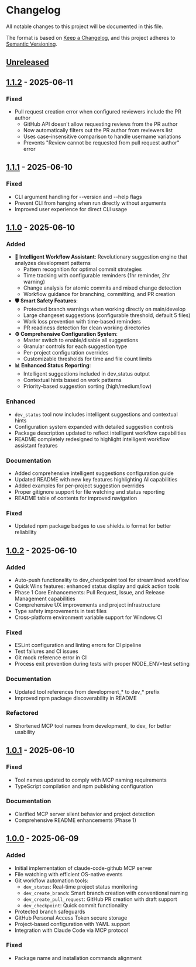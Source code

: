# Changelog

All notable changes to this project will be documented in this file.

The format is based on [Keep a Changelog](https://keepachangelog.com/en/1.1.0/),
and this project adheres to [Semantic Versioning](https://semver.org/spec/v2.0.0.html).

## [Unreleased]

## [1.1.2] - 2025-06-11

### Fixed
- Pull request creation error when configured reviewers include the PR author
  - GitHub API doesn't allow requesting reviews from the PR author
  - Now automatically filters out the PR author from reviewers list
  - Uses case-insensitive comparison to handle username variations
  - Prevents "Review cannot be requested from pull request author" error

## [1.1.1] - 2025-06-10

### Fixed
- CLI argument handling for --version and --help flags
- Prevent CLI from hanging when run directly without arguments
- Improved user experience for direct CLI usage

## [1.1.0] - 2025-06-10

### Added
- **🧠 Intelligent Workflow Assistant**: Revolutionary suggestion engine that analyzes development patterns
  - Pattern recognition for optimal commit strategies
  - Time tracking with configurable reminders (1hr reminder, 2hr warning)
  - Change analysis for atomic commits and mixed change detection
  - Workflow guidance for branching, committing, and PR creation
- **🛡️ Smart Safety Features**: 
  - Protected branch warnings when working directly on main/develop
  - Large changeset suggestions (configurable threshold, default 5 files)
  - Work loss prevention with time-based reminders
  - PR readiness detection for clean working directories
- **⚙️ Comprehensive Configuration System**:
  - Master switch to enable/disable all suggestions
  - Granular controls for each suggestion type
  - Per-project configuration overrides
  - Customizable thresholds for time and file count limits
- **📊 Enhanced Status Reporting**: 
  - Intelligent suggestions included in dev_status output
  - Contextual hints based on work patterns
  - Priority-based suggestion sorting (high/medium/low)

### Enhanced
- `dev_status` tool now includes intelligent suggestions and contextual hints
- Configuration system expanded with detailed suggestion controls
- Package description updated to reflect intelligent workflow capabilities
- README completely redesigned to highlight intelligent workflow assistant features

### Documentation  
- Added comprehensive intelligent suggestions configuration guide
- Updated README with new key features highlighting AI capabilities
- Added examples for per-project suggestion overrides
- Proper gitignore support for file watching and status reporting
- README table of contents for improved navigation

### Fixed
- Updated npm package badges to use shields.io format for better reliability

## [1.0.2] - 2025-06-10

### Added
- Auto-push functionality to dev_checkpoint tool for streamlined workflow
- Quick Wins features: enhanced status display and quick action tools
- Phase 1 Core Enhancements: Pull Request, Issue, and Release Management capabilities
- Comprehensive UX improvements and project infrastructure
- Type safety improvements in test files
- Cross-platform environment variable support for Windows CI

### Fixed
- ESLint configuration and linting errors for CI pipeline
- Test failures and CI issues
- Git mock reference error in CI
- Process exit prevention during tests with proper NODE_ENV=test setting

### Documentation
- Updated tool references from development_* to dev_* prefix
- Improved npm package discoverability in README

### Refactored
- Shortened MCP tool names from development_ to dev_ for better usability

## [1.0.1] - 2025-06-10

### Fixed
- Tool names updated to comply with MCP naming requirements
- TypeScript compilation and npm publishing configuration

### Documentation
- Clarified MCP server silent behavior and project detection
- Comprehensive README enhancements (Phase 1)

## [1.0.0] - 2025-06-09

### Added
- Initial implementation of claude-code-github MCP server
- File watching with efficient OS-native events
- Git workflow automation tools:
  - `dev_status`: Real-time project status monitoring
  - `dev_create_branch`: Smart branch creation with conventional naming
  - `dev_create_pull_request`: GitHub PR creation with draft support
  - `dev_checkpoint`: Quick commit functionality
- Protected branch safeguards
- GitHub Personal Access Token secure storage
- Project-based configuration with YAML support
- Integration with Claude Code via MCP protocol

### Fixed
- Package name and installation commands alignment

[Unreleased]: https://github.com/jdrhyne/claude-code-github/compare/v1.1.2...HEAD
[1.1.2]: https://github.com/jdrhyne/claude-code-github/compare/v1.1.1...v1.1.2
[1.1.1]: https://github.com/jdrhyne/claude-code-github/compare/v1.1.0...v1.1.1
[1.1.0]: https://github.com/jdrhyne/claude-code-github/compare/v1.0.2...v1.1.0
[1.0.2]: https://github.com/jdrhyne/claude-code-github/compare/v1.0.1...v1.0.2
[1.0.1]: https://github.com/jdrhyne/claude-code-github/compare/v1.0.0...v1.0.1
[1.0.0]: https://github.com/jdrhyne/claude-code-github/releases/tag/v1.0.0